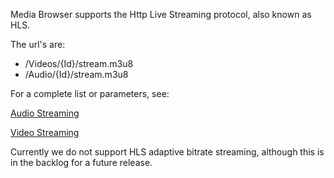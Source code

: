 Media Browser supports the Http Live Streaming protocol, also known as HLS.

The url's are:

* /Videos/{Id}/stream.m3u8
* /Audio/{Id}/stream.m3u8

For a complete list or parameters, see:

[Audio Streaming](https://github.com/MediaBrowser/MediaBrowser/wiki/Audio-Streaming)

[Video Streaming](https://github.com/MediaBrowser/MediaBrowser/wiki/Video-Streaming)

Currently we do not support HLS adaptive bitrate streaming, although this is in the backlog for a future release.